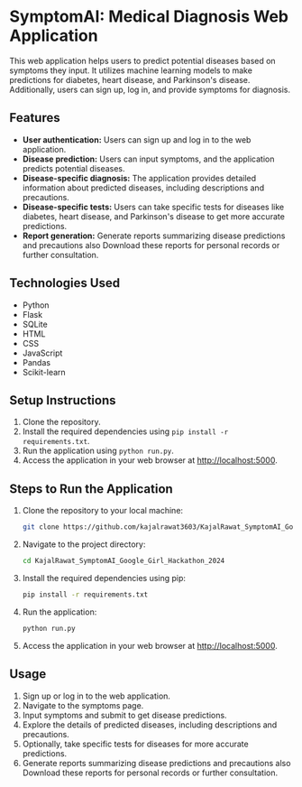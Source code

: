# SymptomAI: Medical Diagnosis Web Application

This web application helps users to predict potential diseases based on symptoms they input. It utilizes machine learning models to make predictions for diabetes, heart disease, and Parkinson's disease. Additionally, users can sign up, log in, and provide symptoms for diagnosis.

## Features

- **User authentication:** Users can sign up and log in to the web application.
- **Disease prediction:** Users can input symptoms, and the application predicts potential diseases.
- **Disease-specific diagnosis:** The application provides detailed information about predicted diseases, including descriptions and precautions.
- **Disease-specific tests:** Users can take specific tests for diseases like diabetes, heart disease, and Parkinson's disease to get more accurate predictions.
- **Report generation:** Generate reports summarizing disease predictions and precautions also Download these reports for personal records or further consultation.


## Technologies Used

- Python
- Flask
- SQLite
- HTML
- CSS
- JavaScript
- Pandas
- Scikit-learn

## Setup Instructions

1. Clone the repository.
2. Install the required dependencies using `pip install -r requirements.txt`.
3. Run the application using `python run.py`.
4. Access the application in your web browser at [http://localhost:5000](http://localhost:5000).

## Steps to Run the Application

1. Clone the repository to your local machine:

    ```bash
    git clone https://github.com/kajalrawat3603/KajalRawat_SymptomAI_Google_Girl_Hackathon_2024.git
    ```

2. Navigate to the project directory:

    ```bash
    cd KajalRawat_SymptomAI_Google_Girl_Hackathon_2024
    ```

3. Install the required dependencies using pip:

    ```bash
    pip install -r requirements.txt
    ```

4. Run the application:

    ```bash
    python run.py
    ```

5. Access the application in your web browser at [http://localhost:5000](http://localhost:5000).

## Usage

1. Sign up or log in to the web application.
2. Navigate to the symptoms page.
3. Input symptoms and submit to get disease predictions.
4. Explore the details of predicted diseases, including descriptions and precautions.
5. Optionally, take specific tests for diseases for more accurate predictions.
6. Generate reports summarizing disease predictions and precautions also Download these reports for personal records or further consultation.
